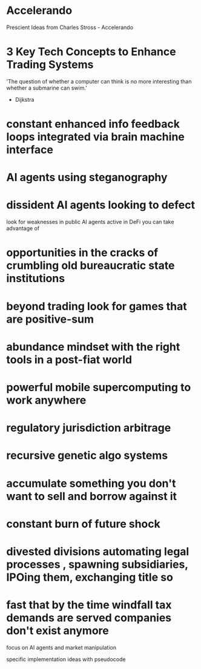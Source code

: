 # Accelerando
Prescient Ideas from Charles Stross - Accelerando


# 3 Key Tech Concepts to Enhance Trading Systems

'The question of whether a computer can think is no more interesting than whether a submarine can swim.' 
- Dijkstra

# constant enhanced info feedback loops integrated via brain machine interface

# AI agents using steganography

# dissident AI agents looking to defect
look for weaknesses in public AI agents active in DeFi you can take advantage of

# opportunities in the cracks of crumbling old bureaucratic state institutions

# beyond trading look for games that are positive-sum

# abundance mindset with the right tools in a post-fiat world 

# powerful mobile supercomputing to work anywhere

# regulatory jurisdiction arbitrage

# recursive genetic algo systems

# accumulate something you don't want to sell and borrow against it 

# constant burn of future shock

# divested divisions automating legal processes , spawning subsidiaries, IPOing them, exchanging title so
# fast that by the time windfall tax demands are served companies don't exist anymore

focus on AI agents and market manipulation

specific implementation ideas with pseudocode
